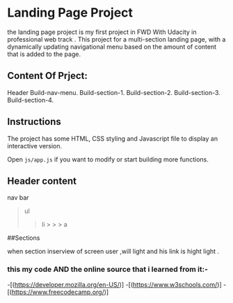 # Landing Page Project
the landing page project is my first project in FWD With Udacity in professional web track .
This project for a multi-section landing page, with a dynamically updating navigational menu based on the amount of content that is added to the page.

## Content Of Prject:

Header
Build-nav-menu.
Build-section-1.
Build-section-2.
Build-section-3.
Build-section-4.

## Instructions

The project has some HTML, CSS styling and Javascript file to display an interactive version.

Open `js/app.js` if you want to modify or start building more functions.

## Header content

 nav bar
  > ul
   > > li
     > > > a


##Sections

when section inserview of screen user ,will light and his link is hight light .

### this my code AND the online source that i learned from it:-
-[(https://developer.mozilla.org/en-US/)]
-[(https://www.w3schools.com/)]
-[(https://www.freecodecamp.org/)]
